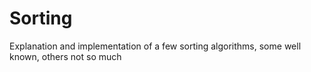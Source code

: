 # Sorting
Explanation and implementation of a few sorting algorithms, some well known, others not so much
